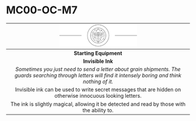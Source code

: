# MC00-OC-M7

| <img src="../images/card-icons/marsh-skimmers.png" height="60" /> |
|:---:|
| **Starting Equipment** |
| **Invisible Ink** |
| *Sometimes you just need to send a letter about grain shipments. The guards searching through letters will find it intensely boring and think nothing of it.* |
| Invisible ink can be used to write secret messages that are hidden on otherwise innocuous looking letters. |
| The ink is slightly magical, allowing it be detected and read by those with the ability to. |
